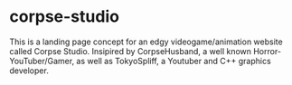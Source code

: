 # corpse-studio

This is a landing page concept for an edgy videogame/animation website called Corpse Studio.
 Insipired by CorpseHusband, a well known Horror-YouTuber/Gamer, as well as TokyoSpliff, a Youtuber and C++ graphics developer.
